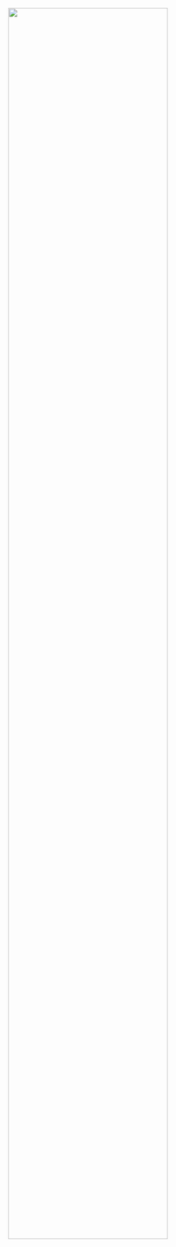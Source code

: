 <Resource name="jdbc/myoracle" auth="Container"
						type="javax.sql.DataSource"
						driverClassName="oracle.jdbc.OracleDriver"
						url="jdbc:oracle:thin:@192.168.0.56:1521:xe" username="scott"
						password="tiger" maxTotal="20" maxIdle="10" maxWaitMillis="-1" />
      <img width="80%" src="https://github.com/juheon0524/bookRental/assets/126125401/a40ded70-7044-4e13-8554-1ac9a341558f"/>
